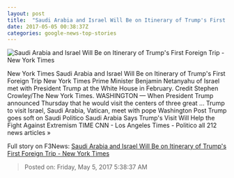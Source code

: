 ```yaml
---
layout: post
title:  "Saudi Arabia and Israel Will Be on Itinerary of Trump's First Foreign Trip - New York Times"
date: 2017-05-05 00:38:37Z
categories: google-news-top-stories
---
```


![Saudi Arabia and Israel Will Be on Itinerary of Trump's First Foreign Trip - New York Times](https://static01.nyt.com/images/2017/05/05/us/05diplo/05diplo-facebookJumbo.jpg)

New York Times Saudi Arabia and Israel Will Be on Itinerary of Trump's First Foreign Trip New York Times Prime Minister Benjamin Netanyahu of Israel met with President Trump at the White House in February. Credit Stephen Crowley/The New York Times. WASHINGTON — When President Trump announced Thursday that he would visit the centers of three great ... Trump to visit Israel, Saudi Arabia, Vatican, meet with pope Washington Post Trump goes soft on Saudi Politico Saudi Arabia Says Trump's Visit Will Help the Fight Against Extremism TIME CNN - Los Angeles Times - Politico all 212 news articles »


Full story on F3News: [Saudi Arabia and Israel Will Be on Itinerary of Trump's First Foreign Trip - New York Times](http://www.f3nws.com/n/hVfvgH)

> Posted on: Friday, May 5, 2017 5:38:37 AM
